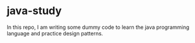 # java-study
In this repo, I am writing some dummy code to learn the java programming language and practice design patterns.
